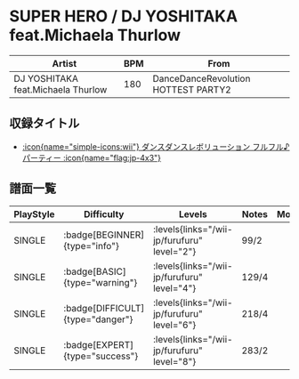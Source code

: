 # SUPER HERO / DJ YOSHITAKA feat.Michaela Thurlow

|Artist|BPM|From|
|------|---|----|
|DJ YOSHITAKA feat.Michaela Thurlow|180|DanceDanceRevolution HOTTEST PARTY2|

## 収録タイトル

- [:icon{name="simple-icons:wii"} ダンスダンスレボリューション フルフル♪パーティー :icon{name="flag:jp-4x3"}](/wii-jp/furufuru)

## 譜面一覧

|PlayStyle|Difficulty|Levels|Notes|Movie|
|---------|----------|------|-----|-----|
|SINGLE| :badge[BEGINNER]{type="info"}| :levels{links="/wii-jp/furufuru" level="2"}|99/2||
|SINGLE| :badge[BASIC]{type="warning"}| :levels{links="/wii-jp/furufuru" level="4"}|129/4||
|SINGLE| :badge[DIFFICULT]{type="danger"}| :levels{links="/wii-jp/furufuru" level="6"}|218/4||
|SINGLE| :badge[EXPERT]{type="success"}| :levels{links="/wii-jp/furufuru" level="8"}|283/2||
